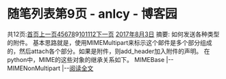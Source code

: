 
# 随笔列表第9页 - anlcy - 博客园






共12页:[首页](https://www.cnblogs.com/camilla/default.html?page=1)[上一页](https://www.cnblogs.com/camilla/default.html?page=8)[4](https://www.cnblogs.com/camilla/default.html?page=4)[5](https://www.cnblogs.com/camilla/default.html?page=5)[6](https://www.cnblogs.com/camilla/default.html?page=6)[7](https://www.cnblogs.com/camilla/default.html?page=7)[8](https://www.cnblogs.com/camilla/default.html?page=8)9[10](https://www.cnblogs.com/camilla/default.html?page=10)[11](https://www.cnblogs.com/camilla/default.html?page=11)[12](https://www.cnblogs.com/camilla/default.html?page=12)[下一页](https://www.cnblogs.com/camilla/default.html?page=10)
[2017年8月3日](https://www.cnblogs.com/camilla/archive/2017/08/03.html)
摘要: 如何发送各种类型的附件。 基本思路就是，使用MIMEMultipart来标示这个邮件是多个部分组成的，然后attach各个部分。如果是附件，则add_header加入附件的声明。 在python中，MIME的这些对象的继承关系如下。 MIMEBase |-- MIMENonMultipart |--[阅读全文](https://www.cnblogs.com/camilla/p/7279374.html)

